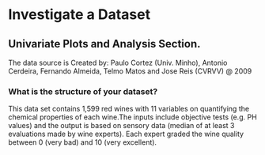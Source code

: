 # Investigate a Dataset

## Univariate Plots and Analysis Section.

The data source is Created by: Paulo Cortez (Univ. Minho), Antonio Cerdeira, Fernando Almeida, Telmo Matos and Jose Reis (CVRVV) @ 2009

### What is the structure of your dataset?

This data set contains 1,599 red wines with 11 variables on quantifying the chemical properties of each wine.The inputs include objective tests (e.g. PH values) and the output is based on sensory data (median of at least 3 evaluations made by wine experts). Each expert graded the wine quality between 0 (very bad) and 10 (very excellent).
